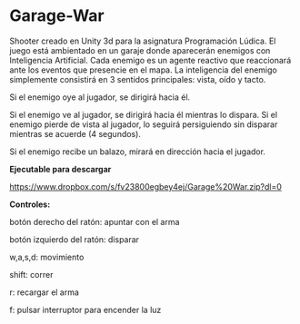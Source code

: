 # Garage-War

Shooter creado en Unity 3d para la asignatura Programación Lúdica. El juego está ambientado en un garaje donde aparecerán enemigos con Inteligencia Artificial. Cada enemigo es un agente reactivo que reaccionará ante los eventos que presencie en el mapa. La inteligencia del enemigo simplemente consistirá en 3 sentidos principales: vista, oído y tacto. 

Si el enemigo oye al jugador, se dirigirá hacia él.

Si el enemigo ve al jugador, se dirigirá hacia él mientras lo dispara. Si el enemigo pierde de vista al jugador, lo seguirá persiguiendo sin disparar mientras se acuerde (4 segundos).

Si el enemigo recibe un balazo, mirará en dirección hacia el jugador.

**Ejecutable para descargar**

https://www.dropbox.com/s/fv23800egbey4ej/Garage%20War.zip?dl=0

**Controles:**

botón derecho del ratón: apuntar con el arma

botón izquierdo del ratón: disparar

w,a,s,d: movimiento

shift: correr

r: recargar el arma

f: pulsar interruptor para encender la luz

